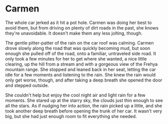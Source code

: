 # Carmen

The whole car jerked as it hit a pot hole. Carmen was doing her best to avoid them, but from driving on plenty of dirt roads in the past, she knows they're unavoidable. It doesn't make them any less jolting, though.

The gentle pitter-patter of the rain on the car roof was calming. Carmen drove slowly along the road that was quickly becoming mud, but soon enough she pulled off of the road, onto a familiar, untraveled side road. It only took a few minutes for her to get where she wanted, a nice little clearing, up the hill from a stream and with a gorgeous view of the Frehya mountain range. She stopped and leaned back in her seat, letting the car idle for a few moments and listening to the rain. She knew the rain would only get worse, though, and after taking a deep breath she opened the door and stepped outside.

She couldn't help but enjoy the cool night air and light rain for a few moments. She stared up at the starry sky, the clouds just thin enough to see all the stars. As if nudging her into action, the rain picked up a little, and she took another deep breath before opening the trunk of her car. It wasn't very big, but she had just enough room to fit everything she needed.
